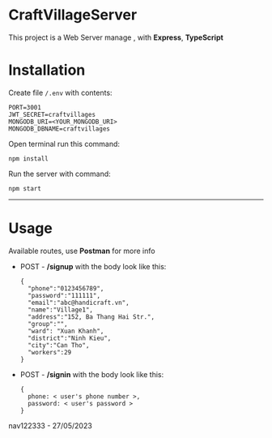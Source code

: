 # CraftVillageServer
This project is a Web Server manage , with **Express**, **TypeScript**

# Installation
Create file ```/.env``` with contents:
```
PORT=3001
JWT_SECRET=craftvillages
MONGODB_URI=<YOUR_MONGODB_URI>
MONGODB_DBNAME=craftvillages
```

Open terminal run this command:
```
npm install
```

Run the server with command:
```
npm start
```
****

# Usage
Available routes, use **Postman** for more info
* POST - **/signup**  with the body look like this:
  ```
  {
    "phone":"0123456789",
    "password":"111111",
    "email":"abc@handicraft.vn",
    "name":"Village1",
    "address":"152, Ba Thang Hai Str.",
    "group":"",
    "ward": "Xuan Khanh",
    "district":"Ninh Kieu",
    "city":"Can Tho",
    "workers":29
  }
  ```
* POST - **/signin**  with the body look like this:
  ```
  {
    phone: < user's phone number >,
    password: < user's password >
  }
  ```
nav122333 - 27/05/2023